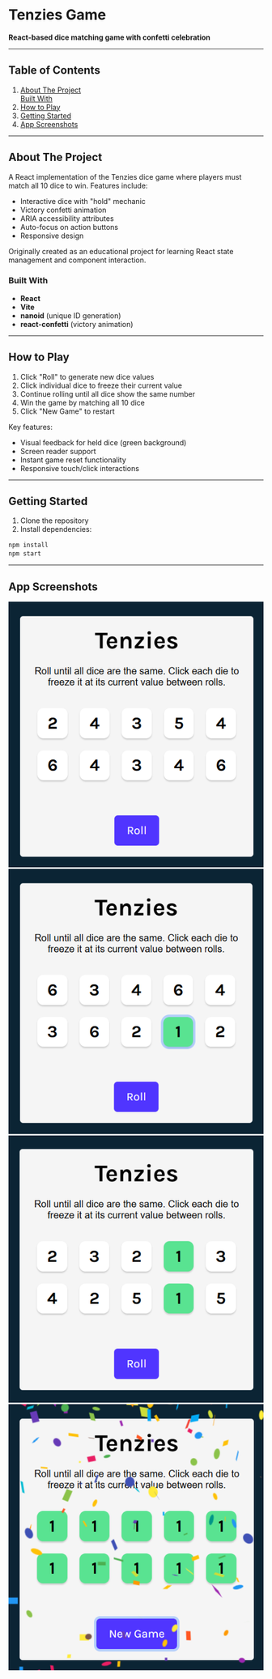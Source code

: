 # Tenzies Game

**React-based dice matching game with confetti celebration**

---

## Table of Contents
1. [About The Project](#about-the-project)  
   [Built With](#built-with)  
2. [How to Play](#how-to-play)  
3. [Getting Started](#getting-started)  
4. [App Screenshots](#app-screenshots)

---

## About The Project

A React implementation of the Tenzies dice game where players must match all 10 dice to win. Features include:
- Interactive dice with "hold" mechanic
- Victory confetti animation
- ARIA accessibility attributes
- Auto-focus on action buttons
- Responsive design

Originally created as an educational project for learning React state management and component interaction.

### Built With
- **React**  
- **Vite**  
- **nanoid** (unique ID generation)  
- **react-confetti** (victory animation)  

---

## How to Play
1. Click "Roll" to generate new dice values  
2. Click individual dice to freeze their current value  
3. Continue rolling until all dice show the same number  
4. Win the game by matching all 10 dice  
5. Click "New Game" to restart  

Key features:  
- Visual feedback for held dice (green background)  
- Screen reader support  
- Instant game reset functionality  
- Responsive touch/click interactions  

---

## Getting Started

1. Clone the repository  
2. Install dependencies:  
```bash
npm install
npm start
```

---

## App Screenshots
![Tenzies Start](/images/tenzies-start.png)
![Tenzies Started](/images/tenzies-started.png)
![Tenzies Game Proccess](/images/tenzies-game-process.png)
![Tenzies Game Completed](/images/tenzies-game-completed.png)